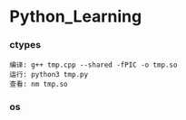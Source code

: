 # Python_Learning

### ctypes
    编译: g++ tmp.cpp --shared -fPIC -o tmp.so
    运行: python3 tmp.py
    查看: nm tmp.so

### os